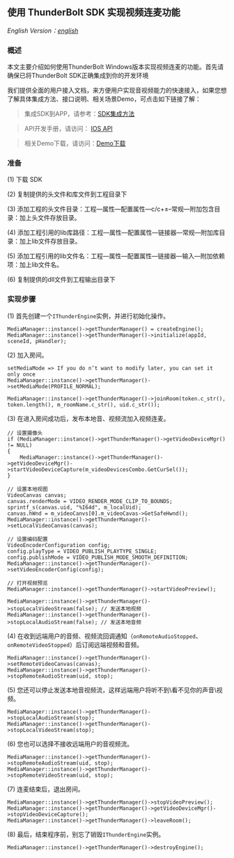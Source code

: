 ## 使用 ThunderBolt SDK 实现视频连麦功能

*English Version：[english](README.md)*

### 概述

本文主要介绍如何使用ThunderBolt Windows版本实现视频连麦的功能。首先请确保已将ThunderBolt SDK正确集成到你的开发环境

我们提供全面的用户接入文档，来方便用户实现音视频能力的快速接入，如果您想了解具体集成方法、接口说明、相关场景Demo，可点击如下链接了解：

> 集成SDK到APP，请参考：[SDK集成方法](https://docs.aivacom.com/cloud/cn/product_category/rtc_service/rt_video_interaction/integration_and_start/integration_and_start_windows.html)

> API开发手册，请访问： [IOS API](https://docs.aivacom.com/cloud/cn/product_category/rtc_service/rt_video_interaction/api/Windows/v2.7.0/category.html)

> 相关Demo下载，请访问：[Demo下载](http://resource.sunclouds.com/JLYMeet_Windows_2.8.0.zip)

### 准备
(1) 下载 SDK

(2) 复制提供的头文件和库文件到工程目录下

(3) 添加工程的头文件目录：工程—属性—配置属性—c/c+±–常规—附加包含目录：加上头文件存放目录。

(4) 添加工程引用的lib库路径：工程—属性—配置属性—链接器—常规—附加库目录：加上lib文件存放目录。

(5) 添加工程引用的lib文件名：工程—属性—配置属性—链接器—输入—附加依赖项：加上lib文件名。

(6) 复制提供的dll文件到工程输出目录下

### 实现步骤
(1) 首先创建一个`IThunderEngine`实例，并进行初始化操作。

```
MediaManager::instance()->getThunderManager() = createEngine();
MediaManager::instance()->getThunderManager()->initialize(appId, sceneId, pHandler);
```

(2) 加入房间。

```
setMediaMode => If you do n’t want to modify later, you can set it only once
MediaManager::instance()->getThunderManager()->setMediaMode(PROFILE_NORMAL);  

MediaManager::instance()->getThunderManager()->joinRoom(token.c_str(), token.length(), m_roomName.c_str(), uid.c_str());
```

(3) 在进入房间成功后，发布本地音、视频流加入视频连麦。

```   
// 设置摄像头
if (MediaManager::instance()->getThunderManager()->getVideoDeviceMgr() != NULL)
{
	MediaManager::instance()->getThunderManager()->getVideoDeviceMgr()->startVideoDeviceCapture(m_videoDevicesCombo.GetCurSel());
}

// 设置本地视图
VideoCanvas canvas;
canvas.renderMode = VIDEO_RENDER_MODE_CLIP_TO_BOUNDS;
sprintf_s(canvas.uid, "%I64d", m_localUid);
canvas.hWnd = m_videoCanvs[0].m_videoCavas->GetSafeHwnd();
MediaManager::instance()->getThunderManager()->setLocalVideoCanvas(canvas);   

// 设置编码配置
VideoEncoderConfiguration config;
config.playType = VIDEO_PUBLISH_PLAYTYPE_SINGLE;
config.publishMode = VIDEO_PUBLISH_MODE_SMOOTH_DEFINITION;
MediaManager::instance()->getThunderManager()->setVideoEncoderConfig(config);	

// 打开视频预览
MediaManager::instance()->getThunderManager()->startVideoPreview();

MediaManager::instance()->getThunderManager()->stopLocalVideoStream(false); // 发送本地视频
MediaManager::instance()->getThunderManager()->stopLocalAudioStream(false); // 发送本地音频

```

(4) 在收到远端用户的音频、视频流回调通知（`onRemoteAudioStopped`、`onRemoteVideoStopped`）后订阅远端视频和音频。

```
MediaManager::instance()->getThunderManager()->setRemoteVideoCanvas(canvas);
MediaManager::instance()->getThunderManager()->stopRemoteAudioStream(uid, stop);
```

(5) 您还可以停止发送本地音视频流，这样远端用户将听不到\看不见你的声音\视频。

```
MediaManager::instance()->getThunderManager()->stopLocalAudioStream(stop);
MediaManager::instance()->getThunderManager()->stopLocalVideoStream(stop);
```

(6) 您也可以选择不接收远端用户的音视频流。

```
MediaManager::instance()->getThunderManager()->stopRemoteAudioStream(uid, stop);
MediaManager::instance()->getThunderManager()->stopRemoteVideoStream(uid, stop);
```

(7) 连麦结束后，退出房间。

```
MediaManager::instance()->getThunderManager()->stopVideoPreview();
MediaManager::instance()->getThunderManager()->getVideoDeviceMgr()->stopVideoDeviceCapture();
MediaManager::instance()->getThunderManager()->leaveRoom();
```

(8) 最后，结束程序前，别忘了销毁`IThunderEngine`实例。

```
MediaManager::instance()->getThunderManager()->destroyEngine();
```
